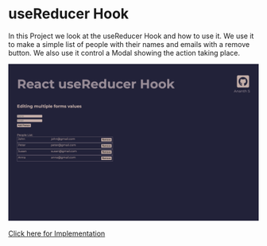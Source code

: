 # useReducer Hook

In this Project we look at the useReducer Hook and how to use it. We use it to make a simple list of people with their names and emails with a remove button. We also use it control a Modal showing the action taking place.

![React useReducer Hook](./thumbnail.png)

[Click here for Implementation](https://wda-react-usereducer-hook.netlify.app/)
